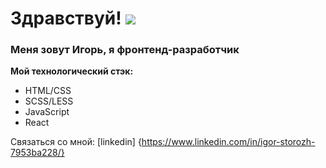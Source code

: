 # Здравствуй! <img src="https://i.gifer.com/6bye.mp4"/>

### Меня зовут Игорь, я фронтенд-разработчик

**Мой технологический стэк:**
* HTML/CSS
* SCSS/LESS
* JavaScript
* React


Связаться со мной: [linkedin] {https://www.linkedin.com/in/igor-storozh-7953ba228/}

